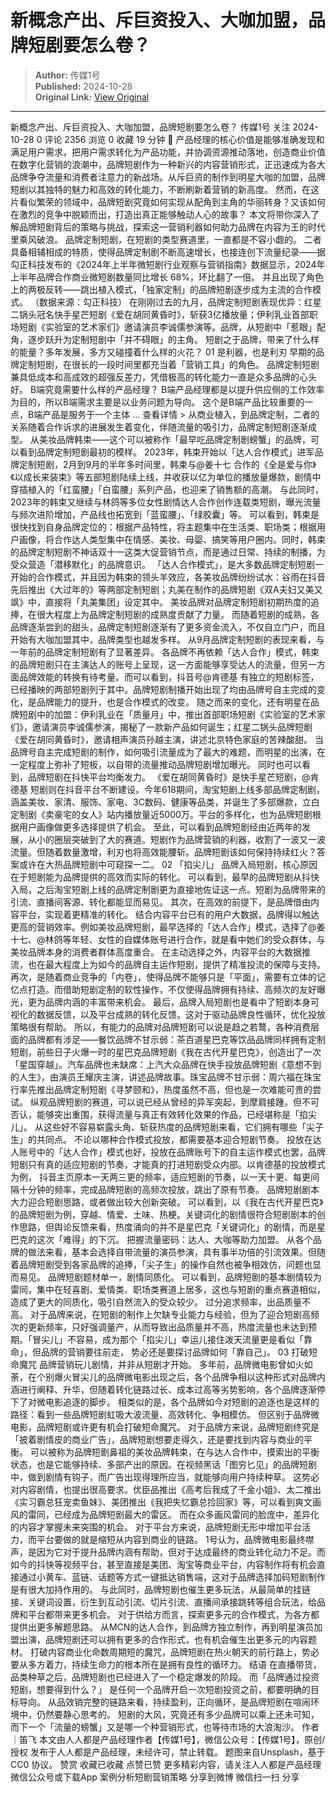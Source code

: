 # 新概念产出、斥巨资投入、大咖加盟，品牌短剧要怎么卷？

> **Author:** 传媒1号  
> **Published:** 2024-10-28  
> **Original Link:** [View Original](https://www.woshipm.com/marketing/6132873.html)

---

新概念产出、斥巨资投入、大咖加盟，品牌短剧要怎么卷？ 传媒1号 关注 2024-10-28 0 评论 2356 浏览 0 收藏 19 分钟 🔗 产品经理的核心价值是能够准确发现和满足用户需求，把用户需求转化为产品功能，并协调资源推动落地，创造商业价值 在数字化营销的浪潮中，品牌短剧作为一种新兴的内容营销形式，正迅速成为各大品牌争夺流量和消费者注意力的新战场。从斥巨资的制作到明星大咖的加盟，品牌短剧以其独特的魅力和高效的转化能力，不断刷新着营销的新高度。 然而，在这片看似繁荣的领域中，品牌短剧究竟如何实现从配角到主角的华丽转身？又该如何在激烈的竞争中脱颖而出，打造出真正能够触动人心的故事？ 本文将带你深入了解品牌短剧背后的策略与挑战，探索这一营销利器如何助力品牌在内容为王的时代里乘风破浪。 品牌定制短剧，在短剧的类型赛道里，一直都是不容小觑的。 二者具备相辅相成的特质，使得品牌定制剧不断高速增长，也接连创下流量纪录——据勾正科技发布的《2024年上半年微短剧行业观察与营销指南》数据显示，2024年上半年品牌合作商业微短剧数量同比增长 68%，环比翻了一倍。 并且出现了角色上的两极反转——跳出植入模式，「独家定制」的品牌短剧逐步成为主流的合作模式。 （数据来源：勾正科技） 在刚刚过去的九月，品牌定制短剧表现优异：红星二锅头冠名快手星芒短剧《爱在胡同黄昏时》，斩获3亿播放量；伊利乳业首部职场短剧《实验室的艺术家们》邀请演员李诚儒参演等。品牌，从短剧中「惹眼」配角，逐步跃升为定制短剧中「并不碍眼」的主角。 短剧之于品牌，带来了什么样的能量？多年发展，多方又碰撞着什么样的火花？ 01 是利器，也是利刃 早期的品牌定制短剧，在很长的一段时间里都充当着「营销工具」的角色。 品牌定制短剧兼具低成本和高成效的超强反差力，凭借极高的转化能力一直是众多品牌的心头好。 B端究竟需要什么样的产品经理？ B端产品经理都是以提升供应侧的工作效率为目的，所以B端需求主要是以业务问题为导向。 这个是B端产品比较重要的一点，B端产品是服务于一个主体 ... 查看详情 > 从商业植入，到品牌定制，二者的关系随着合作诉求的进展发生着变化，伴随流量的吸引力，品牌定制短剧逐渐成型。 从美妆品牌韩束——这个可以被称作「最早吃品牌定制剧螃蟹」的品牌，可以看到品牌定制短剧最初的模样。 2023年，韩束开始以「达人合作模式」进军品牌定制短剧，2月到9月的半年多时间里，韩束与@姜十七 合作的《全是爱与你》《以成长来装束》等五部短剧陆续上线，并收获以亿为单位的播放量爆款，剧情中穿插植入的「红蛮腰」「白蛮腰」系列产品，也迎来了销售额的高潮。 与此同时，2023年的韩束又继续与林鸽等多位女性剧情达人合作创作连载类短剧，曝光流量与频次进阶增加，产品线也拓宽到「蓝蛮腰」、「绿胶囊」等。 可以看到，韩束是很快找到自身品牌定位的：根据产品特性，将主题集中在生活类、职场类；根据用户画像，将合作达人类型集中在情感、美妆、母婴、搞笑等用户圈内。同时，韩束的品牌定制短剧不神话双十一这类大促营销节点，而是通过日常、持续的制播，为受众营造「潜移默化」的品牌意识。 「达人合作模式」，是大多数品牌定制短剧一开始的合作模式，并且因为韩束的领头羊效应，各美妆品牌纷纷试水：谷雨在抖音先后推出《大过年的》等两部定制短剧；丸美在制作的品牌短剧《双A夫妇又美又飒》中，直接将「丸美集团」设定其中。 美妆品牌对品牌定制短剧初期热度的追捧，在很大程度上为品牌定制短剧的成熟度贡献了力量。 而随着短剧的成熟，各品牌逐渐尝到的甜头，品牌定制短剧逐渐有了更多资金流入，不仅自立门户，而且开始有大咖加盟其中，品牌类型也越发多样。 从9月品牌定制短剧的表现来看，与一年前的品牌定制短剧有了显著差异。 各品牌不再依赖「达人合作」模式，韩束的品牌短剧只在主演达人的账号上呈现，这一方面能够享受达人的流量，但另一方面品牌效能的转换有待考量。而可以看到，抖音号@肯德基 有独立的短剧标签，已经播映的两部短剧列于其中。品牌短剧制播开始出现了均由品牌号自主完成的变化，是品牌能力的提升，也是合作模式的改变。 随之而来的变化，还有明星在品牌短剧中的加盟：伊利乳业在「质量月」中，推出首部职场短剧《实验室的艺术家们》，邀请演员李诚儒参演，揭秘了一款新产品如何诞生；红星二锅头品牌短剧《爱在胡同黄昏时》，邀请相声演员孙越主演，讲述北京特色家庭的苦辣酸甜。 当品牌号自主完成短剧的制作，如何吸引流量成为了最大的难题，而明星的出演，在一定程度上弥补了短板，以自带的流量推动品牌短剧增加曝光。 同时也可以看到，品牌短剧在抖快平台均衡发力。 《爱在胡同黄昏时》是快手星芒短剧，@肯德基 短剧则在抖音平台不断建设。今年618期间，淘宝短剧上线多部品牌定制剧，涵盖美妆、家清、服饰、家电、3C数码、健康等品类，并诞生了多部爆款，立白定制剧《卖豪宅的女人》站内播放量近5000万。平台的多样化，也为品牌短剧根据用户画像做更多选择提供了机会。 至此，可以看到品牌短剧经由近两年的发展，从小的圈层突破到了大的赛道。短剧作为品牌营销的利器，收割了一波又一波流量。但随着数量激增，利刃也将高效能腰斩。品牌短剧该如何保持持续红火？答案或许在大热品牌短剧中可窥探一二。 02 「掐尖儿」 品牌入局短剧，核心原因在于短剧能为品牌提供的高效而实际的转化。 可以看到，最早的品牌短剧从抖快入局，之后淘宝短剧上线的品牌定制剧更为直接地佐证这一点。短剧为品牌带来的引流、直播间客源、转化都能显而易见。 其次，在高效的前提下，是品牌借由内容平台，实现着更精准的转化。 结合内容平台已有的用户大数据，品牌得以触达更高的营销效率。例如美妆品牌短剧，最早选择的「达人合作」模式，选择了@姜十七、@林鸽等年轻、女性的自媒体账号进行合作，就是看中她们的受众群体，与美妆品牌本身的消费者群体高度重合。 在主动选择之外，内容平台的大数据推流，也在最大程度上为如今的品牌自主运作短剧，提供了精准投流的保障与支持。 再次，是随着商业竞争的「内卷」，使得品牌不能够只是「平面」，需要有立体的记忆点打造。而借助短剧定制的软性操作，不仅使得品牌拥有持续、高频次的友好曝光，更为品牌内涵的丰富带来机会。 最后，品牌入局短剧也是看中了短剧本身可视化的数据反馈，以及平台成熟的转化反馈。这对于驱动品牌良性循环，优化投放策略很有帮助。 所以，有能力的品牌对品牌短剧可以说是趋之若鹜，各种消费层面的品牌都有涉足——餐饮品牌不甘示弱：茶百道星巴克等饮品品牌同样拥有定制短剧，前些日子火爆一时的星巴克品牌短剧《我在古代开星巴克》，创造出了一次「星国穿越」。汽车品牌也未缺席：上汽大众品牌在快手投放品牌短剧《意想不到的人生》，由演员王耀庆主演，讲述品牌故事。珠宝品牌不甘示弱：周六福在珠宝行率先推出品牌定制短剧《寻梦颐和》，热度虽然不高，但也是一次难能可贵的尝试。 纵观品牌短剧的赛道，可以说已经从曾经的异军突起，到摩肩接踵。但不可否认，能够突出重围，获得流量与真正有效转化效果的作品，已经堪称是「掐尖儿」。 从这些好不容易崭露头角、斩获热度的品牌短剧来看，它们拥有哪些「尖子生」的共同点。 不论以哪种合作模式投放，都需要基本迎合短剧节奏。 投放在达人账号中的「达人合作」模式也好，投放在品牌账号下的自主运作模式也罢，品牌短剧只有真的适应短剧的节奏，才能真的打进短剧受众内部。以肯德基的投放模式为例， 抖音主页原本一天两三更的频率，适应短剧的节奏，以一天十更、每更间隔十分钟的频率，完成品牌短剧的高频次投放，跳出了原有节奏。 品牌短剧剧本大力迎合短剧思路，或者做出较大创新突破。 可以看到，以《我在古代开星巴克》的品牌短剧为例，穿越、情爱、土味、热梗。关键词化的剧情很符合短剧剧本的创作思路，但舆论反馈来看，热度涌向的并不是星巴克「关键词化」的剧情，而是星巴克的这次「难得」的下沉。 把握流量密码：达人、大咖等助力加盟。 从各个品牌的做法来看，基本会选择自带流量的演员参演，具有事半功倍的引流效果。但随着品牌短剧受到各家品牌的追捧，「尖子生」的操作自然也被争相效仿，问题也显而易见。 品牌短剧题材单一，剧情同质化。 可以看到，品牌短剧的基本剧情较为雷同，集中在轻喜剧、爱情类、职场类赛道上居多，这也与短剧的重点赛道相似，造成了更大的同质化，吸引自然流入的受众较少。 过分追求频率，出品质量不高。 对于品牌来说，在短剧的制作上欠缺专业能力与经验，但为了迎合短剧高频次的更新频率，只好强调量产，从而导致出品质量并不高，热度流量也未达到预期。「冒尖儿」不容易，成为那个「掐尖儿」幸运儿接住泼天流量更是看似「靠命」，但品牌的营销要往前走， 势必还是要探讨品牌如何「靠自己」。 03 打破短命魔咒 品牌营销玩儿剧情，并非从短剧才开始。 多年前，品牌微电影曾如火如荼，在个别爆火冒尖儿的品牌微电影出现之后，各个品牌争相以这种形式对品牌内涵进行阐释、升华，但随着转化链路过长、成本过高等劣势影响，各个品牌逐渐停下了对微电影追逐的脚步。 相类似的是，各个品牌如今对短剧的追逐也是这样的路径：看到一些品牌短剧虹吸大波流量、高效转化、争相模仿。 但区别于品牌微电影，品牌短剧或许更有机会打破短命魔咒。 对于品牌方来说，品牌短剧终究是「披着剧情皮的商业广告」，品牌短剧想要走得久，还是要找到内容与商业的平衡。 可以被称为品牌短剧鼻祖的美妆品牌韩束，在与达人合作中，摸索出的平衡状态，也是它能够持续、多部产出的原因。在视频黑话「图穷匕见」的品牌短剧中，做到剧情有钩子，而广告出现得理所应当，就能够向用户持续种草。 这势必对内容剧情，也提出很高要求。优臣品推出《高考后我成了千金小姐》、太二推出《实习霸总狂宠卖鱼妹》、美团推出《我把失忆霸总捡回家》等，可以看到爽文画风的雷同，已经成为品牌短剧最大的雷区。 而在众多画风雷同的脸庞中，差异化的内容才掌握未来突围的机会。 对于平台方来说，品牌短剧无形中增加平台活力，而平台要做的就是缩短从内容到商业的链路。 1号认为，品牌微电影最终噤声，是因为它对于提升品牌内涵有帮助，但对于达成最终的商业转化动力不足。而如今的抖快等视频平台，甚至直接是美团、淘宝等商业平台，内容制作将有机会直接通过小黄车、蓝链、话题等方式一键抵达销售端，这对于品牌选择加码短剧制作是有很大加持作用的。 与此同时，品牌短剧也催生更多玩法，从最简单的挂链接、关键词设置，衍生到互动引流、切片引流、直播间承接跳转等组合玩法，给品牌和平台都带来更多机会。 对于供给方而言，探索更多元的合作模式，为各方都提供出更多解题思路。 从MCN的达人合作，到品牌方独立制作，再到明星演员加盟出演，品牌短剧还可以拥有更多的合作形式，也有机会催生出更多元的内容题材。 打破内容商业化命数周期短的魔咒，品牌短剧在热火朝天的前行路上，势必要从多方着力，持续生命力的根本所在是拥有良性的循环力。 结语 在直播带货，品类种草之后，品牌短剧也已经进入了一个稳定爆发的阶段。 而「品牌通过投资短剧，想要得到什么？」 是任何一个品牌开启一次短剧投资之前，都要明确的目标导向。 从品效销完整的链路来看，持续盈利，正向循环，是品牌短剧在喧闹环境中，仍然要静心思考的。 短剧的大风，究竟还有多少品牌可以乘上还未可知，而下一个「流量的螃蟹」又是哪一个种营销形式，也等待市场的大浪淘沙。 作者｜笛飞 本文由人人都是产品经理作者【传媒1号】，微信公众号：【传媒1号】，原创/授权 发布于人人都是产品经理，未经许可，禁止转载。 题图来自Unsplash，基于 CC0 协议。 赞赏 收藏已收藏 点赞已赞 更多精彩内容，请关注人人都是产品经理微信公众号或下载App 案例分析短剧营销策略 分享到微博 微信扫一扫 分享